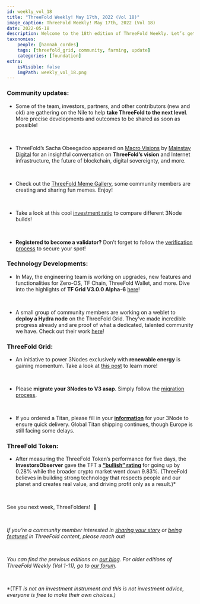 ```yaml
---
id: weekly_vol_18
title: "ThreeFold Weekly! May 17th, 2022 (Vol 18)"
image_caption: ThreeFold Weekly! May 17th, 2022 (Vol 18)
date: 2022-05-18
description: Welcome to the 18th edition of ThreeFold Weekly. Let’s get you up to speed on last week’s most important happenings.
taxonomies:
    people: [hannah_cordes]
    tags: [threefold_grid, community, farming, update]
    categories: [foundation]
extra:
    isVisible: false
    imgPath: weekly_vol_18.png
---
```


### Community updates:

* Some of the team, investors, partners, and other contributors (new and old) are gathering on the Nile to help **take ThreeFold to the next level**. More precise developments and outcomes to be shared as soon as possible!

<br/>

* ThreeFold’s Sacha Obeegadoo appeared on [Macro Visions](https://mainstaydigital.com/verticals/macro-visions/macro-visions-doing-to-the-internet-what-bitcoin-did-to-money-with-sacha-obeegadoo/) by [Mainstay Digital](https://www.mainstaydigital.com/) for an insightful conversation on **ThreeFold’s vision** and Internet infrastructure, the future of blockchain, digital sovereignty, and more.

<br/>

* Check out the [ThreeFold Meme Gallery](https://forum.threefold.io/t/threefold-meme-gallery/2811), some community members are creating and sharing fun memes. Enjoy!

<br/>

* Take a look at this cool [investment ratio](https://forum.threefold.io/t/diy-3node-investment-ratio/2834?u=hannahcordes) to compare different 3Node builds!

<br/>

* **Registered to become a validator?** Don’t forget to follow the [verification process](https://forum.threefold.io/t/the-threefold-validators-verification-process/2276) to secure your spot!

### Technology Developments: 

* In May, the engineering team is working on upgrades, new features and functionalities for Zero-OS, TF Chain, ThreeFold Wallet, and more. Dive into the highlights of **TF Grid V3.0.0 Alpha-6** [here](https://forum.threefold.io/t/threefold-product-updates-tfgrid-v3-a-6-plan-may-2022/2808?u=hannahcordes)!

<br/>

* A small group of community members are working on a weblet to **deploy a Hydra node** on the ThreeFold Grid. They’ve made incredible progress already and are proof of what a dedicated, talented community we have. Check out their work [here](https://forum.threefold.io/t/grant-suggestion-deploy-a-hydra-node-on-tfgrid/2493/30)!

### ThreeFold Grid:

* An initiative to power 3Nodes exclusively with **renewable energy** is gaining momentum. Take a look at [this post](https://forum.threefold.io/t/distributed-farming-with-unsteady-renewable-energy/2151?u=hannahcordes) to learn more!

<br/>

* Please **migrate your 3Nodes to V3 asap**. Simply follow the [migration process](https://forum.threefold.io/t/farming-migration-grid-v2-v3/2143?u=hannahcordes).

<br/>

* If you ordered a Titan, please fill in your **[information](https://forum.threefold.io/t/creating-your-v3-farm-required-for-open-unshipped-orders/2144)** for your 3Node to ensure quick delivery. Global Titan shipping continues, though Europe is still facing some delays.

### ThreeFold Token:

* After measuring the ThreeFold Token’s performance for five days, the **InvestorsObserver** gave the TFT a **[“bullish” rating](https://www.investorsobserver.com/news/crypto-update/threefold-tft-rises-0-28-wednesday-whats-next-for-this-bullish-rated-crypto)** for going up by 0.28% while the broader crypto market went down 9.83%. (ThreeFold believes in building strong technology that respects people and our planet and creates real value, and driving profit only as a result.)*

<br/>

See you next week, ThreeFolders!  🙌 

<br/>

*If you’re a community member interested in [sharing your story](https://forum.threefold.io/t/looking-for-farmer-stories-to-share-with-the-world/2398?u=hannahcordes) or [being featured](https://forum.threefold.io/t/looking-for-people-to-feature-in-threefold-content-its-super-simple/2636/3) in ThreeFold content, please reach out!*

<br/>

*You can find the previous editions on [our blog](https://threefold.io/blog). For older editions of ThreeFold Weekly (Vol 1-11), go to [our forum](https://forum.threefold.io/c/ecosystem-developments/41).*

<br/>

*(TFT *is not an investment instrument and this is not investment advice, everyone is free to make their own choices.)*
